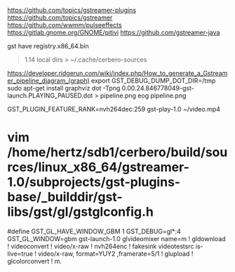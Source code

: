 https://github.com/topics/gstreamer-plugins
https://github.com/topics/gstreamer
https://github.com/wwmm/pulseeffects 
https://gitlab.gnome.org/GNOME/pitivi
https://github.com/gstreamer-java

gst have  registry.x86_64.bin 
> 1.14 local dirs  > ~/.cache/cerbero-sources


https://developer.ridgerun.com/wiki/index.php/How_to_generate_a_Gstreamer_pipeline_diagram_(graph)
export GST_DEBUG_DUMP_DOT_DIR=/tmp
sudo apt-get install graphviz
dot -Tpng 0.00.24.846778049-gst-launch.PLAYING_PAUSED.dot > pipeline.png
eog pipeline.png

GST_PLUGIN_FEATURE_RANK=nvh264dec:259 gst-play-1.0 ~/video.mp4

# vim /home/hertz/sdb1/cerbero/build/sources/linux_x86_64/gstreamer-1.0/subprojects/gst-plugins-base/_builddir/gst-libs/gst/gl/gstglconfig.h
#define GST_GL_HAVE_WINDOW_GBM 1
GST_DEBUG=gl*:4 GST_GL_WINDOW=gbm gst-launch-1.0  glvideomixer name=m ! gldownload ! videoconvert ! video/x-raw ! nvh264enc ! fakesink      videotestsrc is-live=true ! video/x-raw, format=YUY2 ,framerate=5/1 ! glupload ! glcolorconvert ! m.
